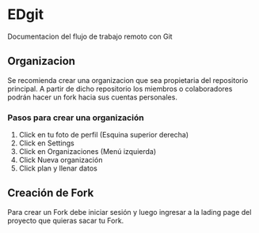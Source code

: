 # EDgit
Documentacion del flujo de trabajo remoto con Git
## Organizacion
Se recomienda crear una organizacion que sea propietaria del repositorio principal. A partir de dicho repositorio los miembros o colaboradores podrán hacer un fork hacia sus cuentas personales.
### Pasos para crear una organización
1. Click en tu foto de perfil (Esquina superior derecha)
2. Click en Settings
3. Click en Organizaciones (Menú izquierda)
4. Click Nueva organización
5. Click plan y llenar datos

## Creación de Fork
Para crear un Fork debe iniciar sesión y luego ingresar a la lading page del proyecto que quieras sacar tu Fork.
